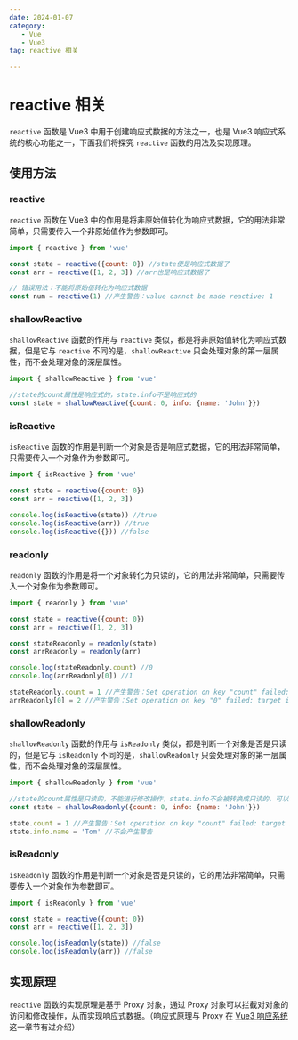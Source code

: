 ```yaml
---
date: 2024-01-07
category: 
   - Vue
   - Vue3
tag: reactive 相关

---
```


# reactive 相关
 `reactive` 函数是 Vue3 中用于创建响应式数据的方法之一，也是 Vue3 响应式系统的核心功能之一，下面我们将探究 `reactive` 函数的用法及实现原理。

## 使用方法
### reactive
`reactive` 函数在 Vue3 中的作用是将非原始值转化为响应式数据，它的用法非常简单，只需要传入一个非原始值作为参数即可。
```js
import { reactive } from 'vue'

const state = reactive({count: 0}) //state便是响应式数据了
const arr = reactive([1, 2, 3]) //arr也是响应式数据了

// 错误用法：不能将原始值转化为响应式数据
const num = reactive(1) //产生警告：value cannot be made reactive: 1
```
### shallowReactive
`shallowReactive` 函数的作用与 `reactive` 类似，都是将非原始值转化为响应式数据，但是它与 `reactive` 不同的是，`shallowReactive` 只会处理对象的第一层属性，而不会处理对象的深层属性。
```js
import { shallowReactive } from 'vue'

//state的count属性是响应式的，state.info不是响应式的
const state = shallowReactive({count: 0, info: {name: 'John'}})
```
### isReactive
`isReactive` 函数的作用是判断一个对象是否是响应式数据，它的用法非常简单，只需要传入一个对象作为参数即可。
```js
import { isReactive } from 'vue'

const state = reactive({count: 0})
const arr = reactive([1, 2, 3])

console.log(isReactive(state)) //true
console.log(isReactive(arr)) //true
console.log(isReactive({})) //false
```

### readonly
`readonly` 函数的作用是将一个对象转化为只读的，它的用法非常简单，只需要传入一个对象作为参数即可。
```js
import { readonly } from 'vue'

const state = reactive({count: 0})
const arr = reactive([1, 2, 3])

const stateReadonly = readonly(state)
const arrReadonly = readonly(arr)

console.log(stateReadonly.count) //0
console.log(arrReadonly[0]) //1

stateReadonly.count = 1 //产生警告：Set operation on key "count" failed: target is readonly.
arrReadonly[0] = 2 //产生警告：Set operation on key "0" failed: target is readonly.
```
  
### shallowReadonly
`shallowReadonly` 函数的作用与 `isReadonly` 类似，都是判断一个对象是否是只读的，但是它与 `isReadonly` 不同的是，`shallowReadonly` 只会处理对象的第一层属性，而不会处理对象的深层属性。
```js
import { shallowReadonly } from 'vue'

//state的count属性是只读的，不能进行修改操作，state.info不会被转换成只读的，可以修改
const state = shallowReadonly({count: 0, info: {name: 'John'}})

state.count = 1 //产生警告：Set operation on key "count" failed: target is readonly.
state.info.name = 'Tom' //不会产生警告
```
### isReadonly
`isReadonly` 函数的作用是判断一个对象是否是只读的，它的用法非常简单，只需要传入一个对象作为参数即可。
```js
import { isReadonly } from 'vue'

const state = reactive({count: 0})
const arr = reactive([1, 2, 3])

console.log(isReadonly(state)) //false
console.log(isReadonly(arr)) //false
```

## 实现原理
 `reactive` 函数的实现原理是基于 Proxy 对象，通过 Proxy 对象可以拦截对对象的访问和修改操作，从而实现响应式数据。（响应式原理与 Proxy 在 [Vue3 响应系统](/blog-vue/vue3/01.md) 这一章节有过介绍）


